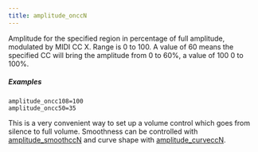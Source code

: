 ```yaml
---
title: amplitude_onccN
---
```

Amplitude for the specified region in percentage of full amplitude, modulated by
MIDI CC X. Range is 0 to 100. A value of 60 means the specified CC will bring
the amplitude from 0 to 60%, a value of 100 0 to 100%.

##### Examples

```
amplitude_oncc108=100
amplitude_oncc50=35
```

This is a very convenient way to set up a volume control which goes from silence
to full volume. Smoothness can be controlled with [amplitude_smoothccN](amplitude_smoothccN)
and curve shape with [amplitude_curveccN](amplitude_curveccN).
